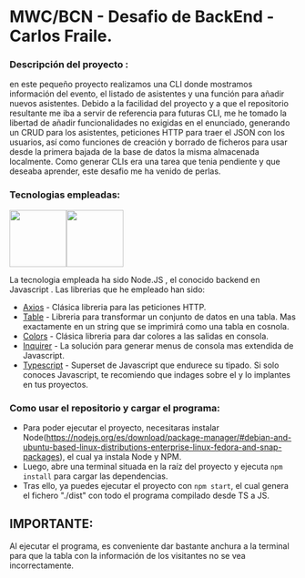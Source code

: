 # MWC/BCN - Desafio de BackEnd - Carlos Fraile.

### Descripción del proyecto :

en este pequeño proyecto realizamos una CLI donde mostramos información del evento, el listado de asistentes y una función para añadir nuevos asistentes. Debido a la facilidad del proyecto y a que el repositorio resultante me iba a servir de referencia para futuras CLI, me he tomado la libertad de añadir funcionalidades no exigidas en el enunciado, generando un CRUD para los asistentes, peticiones HTTP para traer el JSON con los usuarios, así como funciones de creación y borrado de ficheros para usar desde la primera bajada de la base de datos la misma almacenada localmente. Como generar CLIs era una tarea que tenia pendiente y que deseaba aprender, este desafio me ha venido de perlas.

### Tecnologias empleadas:
<img src='https://cdn-icons-png.flaticon.com/512/5968/5968322.png' width="100"><img src="https://cdn-icons-png.flaticon.com/512/5968/5968381.png" width="100">

La tecnologia empleada ha sido Node.JS , el conocido backend en Javascript . Las librerias que he empleado han sido:
- [Axios](https://www.npmjs.com/package/axios) - Clásica libreria para las peticiones HTTP.
- [Table](https://www.npmjs.com/package/table) - Libreria para transformar un conjunto de datos en una tabla. Mas exactamente en un string que se imprimirá como una tabla en cosnola.
- [Colors](https://www.npmjs.com/package/colors) - Clásica libreria para dar colores a las salidas en consola.
- [Inquirer](https://www.npmjs.com/package/inquirer) - La solución para generar menus de consola mas extendida de Javascript.
- [Typescript](https://www.npmjs.com/package/typescript) - Superset de Javascript que endurece su tipado. Si solo conoces Javascript, te recomiendo que indages sobre el y lo implantes en tus proyectos.

### Como usar el repositorio y cargar el programa:

- Para poder ejecutar el proyecto, necesitaras instalar Node(https://nodejs.org/es/download/package-manager/#debian-and-ubuntu-based-linux-distributions-enterprise-linux-fedora-and-snap-packages), el cual ya instala Node y NPM.
- Luego, abre una terminal situada en la raíz del proyecto y ejecuta `npm install` para cargar las dependencias.
- Tras ello, ya puedes ejecutar el proyecto con `npm start`, el cual genera el fichero "./dist" con todo el programa compilado desde TS a JS.

## IMPORTANTE:
Al ejecutar el programa, es conveniente dar bastante anchura a la terminal para que la tabla con la información de los visitantes no se vea incorrectamente.



